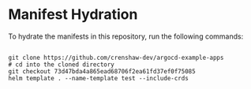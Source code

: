 
# Manifest Hydration

To hydrate the manifests in this repository, run the following commands:

```shell

git clone https://github.com/crenshaw-dev/argocd-example-apps
# cd into the cloned directory
git checkout 73d47bda4a865ead68706f2ea61fd37ef0f75085
helm template . --name-template test --include-crds
```